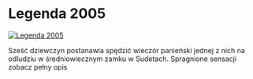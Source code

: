 Legenda 2005 
=============
[![Legenda 2005 ](http://vidos.pl/images/player.gif)](http://vidos.pl/legenda-2005)

 Sześć dziewczyn postanawia spędzić wieczór panieński jednej z nich na odludziu w średniowiecznym zamku w Sudetach. Spragnione sensacji zobacz pełny opis
